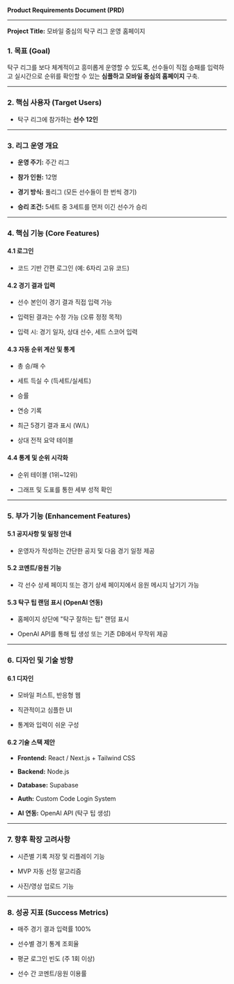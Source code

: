 **Product Requirements Document (PRD)**

---

**Project Title:** 모바일 중심의 탁구 리그 운영 홈페이지



### 1. **목표 (Goal)**

탁구 리그를 보다 체계적이고 흥미롭게 운영할 수 있도록, 선수들이 직접 승패를 입력하고 실시간으로 순위를 확인할 수 있는 **심플하고 모바일 중심의 홈페이지** 구축.

---

### 2. **핵심 사용자 (Target Users)**

- 탁구 리그에 참가하는 **선수 12인**
    

---

### 3. **리그 운영 개요**

- **운영 주기:** 주간 리그
    
- **참가 인원:** 12명
    
- **경기 방식:** 풀리그 (모든 선수들이 한 번씩 경기)
    
- **승리 조건:** 5세트 중 3세트를 먼저 이긴 선수가 승리
    

---

### 4. **핵심 기능 (Core Features)**

#### 4.1 로그인

- 코드 기반 간편 로그인 (예: 6자리 고유 코드)
    

#### 4.2 경기 결과 입력

- 선수 본인이 경기 결과 직접 입력 가능
    
- 입력된 결과는 수정 가능 (오류 정정 목적)
    
- 입력 시: 경기 일자, 상대 선수, 세트 스코어 입력
    

#### 4.3 자동 순위 계산 및 통계

- 총 승/패 수
    
- 세트 득실 수 (득세트/실세트)
    
- 승률
    
- 연승 기록
    
- 최근 5경기 결과 표시 (W/L)
    
- 상대 전적 요약 테이블
    

#### 4.4 통계 및 순위 시각화

- 순위 테이블 (1위~12위)
    
- 그래프 및 도표를 통한 세부 성적 확인
    

---

### 5. **부가 기능 (Enhancement Features)**

#### 5.1 공지사항 및 일정 안내

- 운영자가 작성하는 간단한 공지 및 다음 경기 일정 제공
    

#### 5.2 코멘트/응원 기능

- 각 선수 상세 페이지 또는 경기 상세 페이지에서 응원 메시지 남기기 가능
    

#### 5.3 탁구 팁 랜덤 표시 (OpenAI 연동)

- 홈페이지 상단에 "탁구 잘하는 팁" 랜덤 표시
    
- OpenAI API를 통해 팁 생성 또는 기존 DB에서 무작위 제공
    

---

### 6. **디자인 및 기술 방향**

#### 6.1 디자인

- 모바일 퍼스트, 반응형 웹
    
- 직관적이고 심플한 UI
    
- 통계와 입력이 쉬운 구성
    

#### 6.2 기술 스택 제안

- **Frontend:** React / Next.js + Tailwind CSS
    
- **Backend:** Node.js
    
- **Database:** Supabase
    
- **Auth:** Custom Code Login System
    
- **AI 연동:** OpenAI API (탁구 팁 생성)
    

---

### 7. **향후 확장 고려사항**

- 시즌별 기록 저장 및 리플레이 기능
    
- MVP 자동 선정 알고리즘
    
- 사진/영상 업로드 기능
    

---

### 8. **성공 지표 (Success Metrics)**

- 매주 경기 결과 입력률 100%
    
- 선수별 경기 통계 조회율
    
- 평균 로그인 빈도 (주 1회 이상)
    
- 선수 간 코멘트/응원 이용률